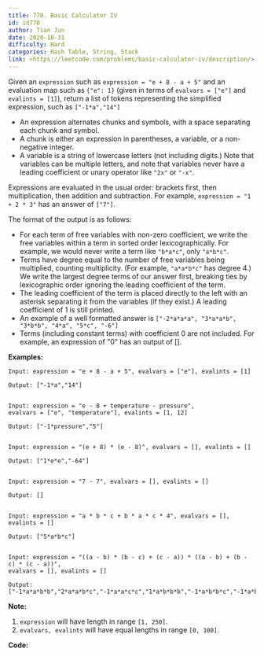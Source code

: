 ```yaml
---
title: 770. Basic Calculator IV
id: id770
author: Tian Jun
date: 2020-10-31
difficulty: Hard
categories: Hash Table, String, Stack
link: <https://leetcode.com/problems/basic-calculator-iv/description/>
---
```


Given an `expression` such as `expression = "e + 8 - a + 5"` and an evaluation
map such as `{"e": 1}` (given in terms of `evalvars = ["e"]` and `evalints =
[1]`), return a list of tokens representing the simplified expression, such as
`["-1*a","14"]`

  * An expression alternates chunks and symbols, with a space separating each chunk and symbol.
  * A chunk is either an expression in parentheses, a variable, or a non-negative integer.
  * A variable is a string of lowercase letters (not including digits.) Note that variables can be multiple letters, and note that variables never have a leading coefficient or unary operator like `"2x"` or `"-x"`.

Expressions are evaluated in the usual order: brackets first, then
multiplication, then addition and subtraction. For example, `expression = "1 +
2 * 3"` has an answer of `["7"]`.

The format of the output is as follows:

  * For each term of free variables with non-zero coefficient, we write the free variables within a term in sorted order lexicographically. For example, we would never write a term like `"b*a*c"`, only `"a*b*c"`.
  * Terms have degree equal to the number of free variables being multiplied, counting multiplicity. (For example, `"a*a*b*c"` has degree 4.) We write the largest degree terms of our answer first, breaking ties by lexicographic order ignoring the leading coefficient of the term.
  * The leading coefficient of the term is placed directly to the left with an asterisk separating it from the variables (if they exist.)  A leading coefficient of 1 is still printed.
  * An example of a well formatted answer is `["-2*a*a*a", "3*a*a*b", "3*b*b", "4*a", "5*c", "-6"]` 
  * Terms (including constant terms) with coefficient 0 are not included.  For example, an expression of "0" has an output of [].

**Examples:**
            
	Input: expression = "e + 8 - a + 5", evalvars = ["e"], evalints = [1]    
	Output: ["-1*a","14"]        
	Input: expression = "e - 8 + temperature - pressure",    evalvars = ["e", "temperature"], evalints = [1, 12]    
	Output: ["-1*pressure","5"]        
	Input: expression = "(e + 8) * (e - 8)", evalvars = [], evalints = []    
	Output: ["1*e*e","-64"]        
	Input: expression = "7 - 7", evalvars = [], evalints = []    
	Output: []        
	Input: expression = "a * b * c + b * a * c * 4", evalvars = [], evalints = []    
	Output: ["5*a*b*c"]        
	Input: expression = "((a - b) * (b - c) + (c - a)) * ((a - b) + (b - c) * (c - a))",    evalvars = [], evalints = []    
	Output: ["-1*a*a*b*b","2*a*a*b*c","-1*a*a*c*c","1*a*b*b*b","-1*a*b*b*c","-1*a*b*c*c","1*a*c*c*c","-1*b*b*b*c","2*b*b*c*c","-1*b*c*c*c","2*a*a*b","-2*a*a*c","-2*a*b*b","2*a*c*c","1*b*b*b","-1*b*b*c","1*b*c*c","-1*c*c*c","-1*a*a","1*a*b","1*a*c","-1*b*c"]    

**Note:**

  1. `expression` will have length in range `[1, 250]`.
  2. `evalvars, evalints` will have equal lengths in range `[0, 100]`.


**Code:**
